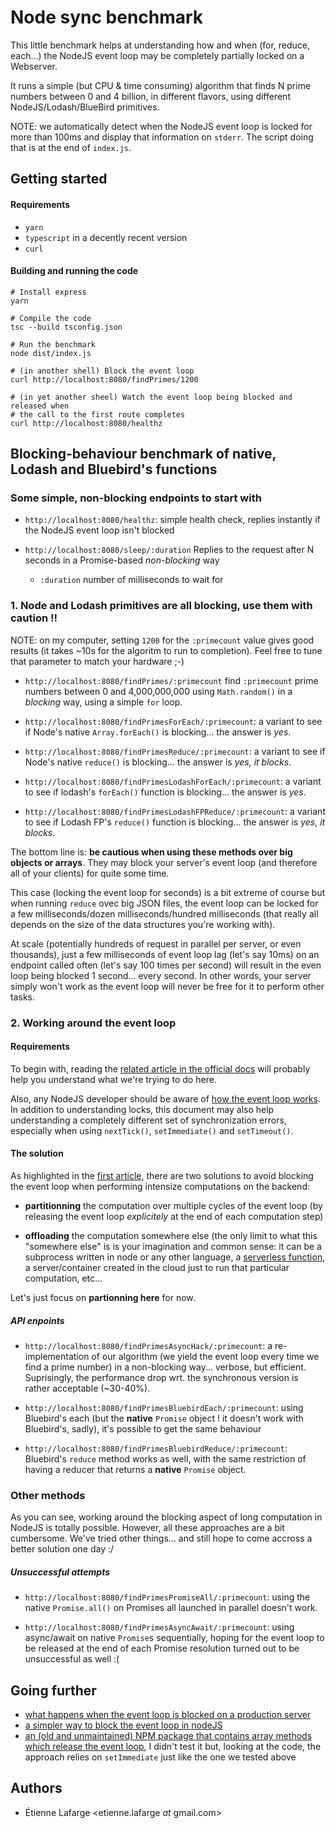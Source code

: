 Node sync benchmark
===================

This little benchmark helps at understanding how and when (for, reduce, each...)
the NodeJS event loop may be completely partially locked on a Webserver.

It runs a simple (but CPU & time consuming) algorithm that finds N prime numbers
between 0 and 4 billion, in different flavors, using different
NodeJS/Lodash/BlueBird primitives.

NOTE: we automatically detect when the NodeJS event loop is locked for more
than 100ms and display that information on `stderr`. The script doing that is at
the end of `index.js`.

Getting started
---------------

#### Requirements
 * `yarn`
 * `typescript` in a decently recent version
 * `curl`

#### Building and running the code
```shell
# Install express
yarn

# Compile the code
tsc --build tsconfig.json

# Run the benchmark
node dist/index.js

# (in another shell) Block the event loop
curl http://localhost:8080/findPrimes/1200

# (in yet another sheel) Watch the event loop being blocked and released when
# the call to the first route completes
curl http://localhost:8080/healthz
```

Blocking-behaviour benchmark of native, Lodash and Bluebird's functions
-----------------------------------------------------------------------

### Some simple, non-blocking endpoints to start with
 * `http://localhost:8080/healthz`: simple health check, replies instantly if
   the NodeJS event loop isn't blocked

 * `http://localhost:8080/sleep/:duration`
   Replies to the request after N seconds in a Promise-based *non-blocking* way
   - `:duration` number of milliseconds to wait for

### 1. Node and Lodash primitives are all blocking, use them with caution !!

NOTE: on my computer, setting `1200` for the `:primecount` value gives good
results (it takes ~10s for the algoritm to run to completion). Feel free to tune
that parameter to match your hardware ;-)

 * `http://localhost:8080/findPrimes/:primecount` find `:primecount` prime
   numbers between 0 and 4,000,000,000 using `Math.random()` in a *blocking*
   way, using a simple `for` loop.

 * `http://localhost:8080/findPrimesForEach/:primecount`: a variant to see if
   Node's native `Array.forEach()` is blocking... the answer is *yes*.

 * `http://localhost:8080/findPrimesReduce/:primecount`: a variant to see if
   Node's native `reduce()` is blocking... the answer is *yes, it blocks*.

 * `http://localhost:8080/findPrimesLodashForEach/:primecount`: a variant to see
   if lodash's `forEach()` function is blocking... the answer is *yes*.

 * `http://localhost:8080/findPrimesLodashFPReduce/:primecount`: a variant to
   see if Lodash FP's `reduce()` function is blocking... the answer is *yes, it
   blocks*.

The bottom line is: **be cautious when using these methods over big objects or
arrays**. They may block your server's event loop (and therefore all of your
clients) for quite some time.

This case (locking the event loop for seconds) is a bit extreme of course but
when running `reduce` ovec big JSON files, the event loop can be locked for a
few milliseconds/dozen milliseconds/hundred milliseconds (that really all
depends on the size of the data structures you're working with).

At scale (potentially hundreds of request in parallel per server, or even
thousands), just a few milliseconds of event loop lag (let's say 10ms) on an
endpoint called often (let's say 100 times per second) will result in the even
loop being blocked 1 second... every second. In other words, your server simply
won't work as the event loop will never be free for it to perform other tasks.

### 2. Working around the event loop

#### Requirements
To begin with, reading the [related article in the official docs](https://nodejs.org/en/docs/guides/dont-block-the-event-loop/)
will probably help you understand what we're trying to do here.

Also, any NodeJS developer should be aware of [how the event loop works](https://nodejs.org/en/docs/guides/event-loop-timers-and-nexttick/).
In addition to understanding locks, this document may also help understanding a
completely different set of synchronization errors, especially when using
`nextTick()`, `setImmediate()` and `setTimeout()`.


#### The solution

As highlighted in the [first article](https://nodejs.org/en/docs/guides/dont-block-the-event-loop/#complex-calculations-without-blocking-the-event-loop),
there are two solutions to avoid blocking the event loop when performing
intensize computations on the backend:

 - **partitionning** the computation over multiple cycles of the event loop (by
   releasing the event loop *explicitely* at the end of each computation step)

 - **offloading** the computation somewhere else (the only limit to what this
   "somewhere else" is is your imagination and common sense: it can be a
   subprocess written in node or any other language, a [serverless
   function](https://en.wikipedia.org/wiki/Serverless_computing#Further_reading),
   a server/container created in the cloud just to run that particular
   computation, etc...

Let's just focus on **partionning here** for now.

##### API enpoints

 * `http://localhost:8080/findPrimesAsyncHack/:primecount`: a re-implementation
   of our algorithm (we yield the event loop every time we find a prime number)
   in a non-blocking way... verbose, but efficient.
   Suprisingly, the performance drop wrt. the synchronous version is rather
   acceptable (~30-40%).

 * `http://localhost:8080/findPrimesBluebirdEach/:primecount`: using Bluebird's
   each (but the **native** `Promise` object ! it doesn't work with Bluebird's,
   sadly), it's possible to get the same behaviour

 * `http://localhost:8080/findPrimesBluebirdReduce/:primecount`: Bluebird's
   `reduce` method works as well, with the same restriction of having a reducer
   that returns a **native** `Promise` object.

### Other methods

As you can see, working around the blocking aspect of long computation in NodeJS
is totally possible. However, all these approaches are a bit cumbersome. We've
tried other things... and still hope to come accross a better solution one day
:/

##### Unsuccessful attempts

 * `http://localhost:8080/findPrimesPromiseAll/:primecount`: using the native
   `Promise.all()` on Promises all launched in parallel doesn't work.

 * `http://localhost:8080/findPrimesAsyncAwait/:primecount`: using async/await
   on native `Promise`s sequentially, hoping for the event loop to be released
   at the end of each Promise resolution turned out to be unsuccessful as well
   :(

Going further
-------------

* [what happens when the event loop is blocked on a production server](http://www.juhonkoti.net/2015/12/01/problems-with-node-js-event-loop)
* [a simpler way to block the event loop in nodeJS](https://gist.github.com/ghaiklor/9682b79353aade8a1e59)
* [an (old and unmaintained) NPM package that contains array methods which
  release the event loop](https://www.npmjs.com/package/nonblocking), I didn't
  test it but, looking at the code, the approach relies on `setImmediate` just
  like the one we tested above

Authors
-------
 * Étienne Lafarge <etienne.lafarge _at_ gmail.com>
